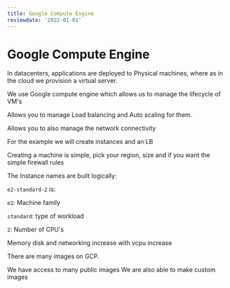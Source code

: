 ```yaml
---
title: Google Compute Engine
reviewdate: '2022-01-01'
---
```


# Google Compute Engine


In datacenters, applications are deployed to Physical machines, where as in the cloud we provision a virtual server.

We use Google compute engine which allows us to manage the lifecycle of VM's

Allows you to manage Load balancing and Auto scaling for them.

Allows you to also manage the network connectivity



For the example we will create instances and an LB

Creating a machine is simple, pick your region, size and if you want the simple firewall rules

The Instance names are built logically:

`e2-standard-2` is:

`e2`: Machine family

`standard`: type of workload

`2`: Number of CPU's

Memory disk and networking increase with vcpu increase

There are many images on GCP.

We have access to many public images
We are also able to make custom images 

 
